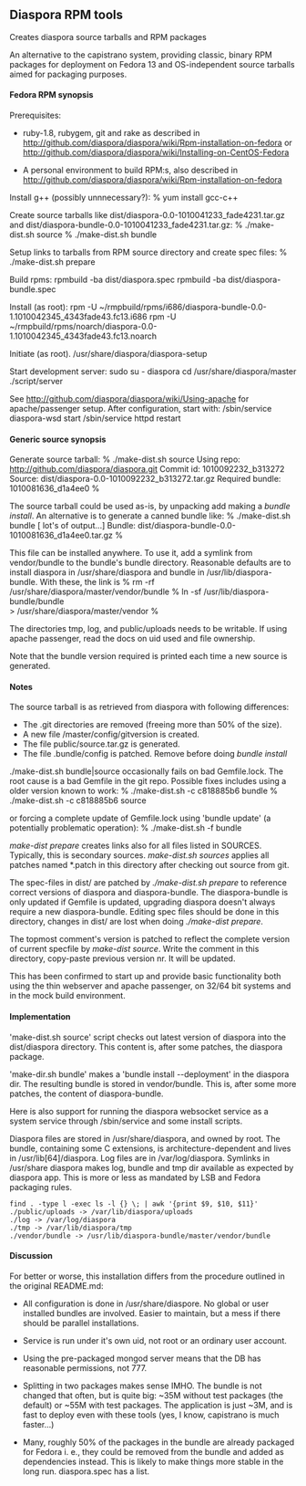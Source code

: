 ## Diaspora RPM tools

Creates diaspora source tarballs and RPM packages

An alternative to the capistrano system, providing classic, binary RPM
packages for deployment on Fedora 13 and OS-independent source tarballs
aimed for packaging purposes.


#### Fedora RPM synopsis

Prerequisites:

- ruby-1.8, rubygem, git  and rake as described in
  http://github.com/diaspora/diaspora/wiki/Rpm-installation-on-fedora
  or http://github.com/diaspora/diaspora/wiki/Installing-on-CentOS-Fedora

- A personal environment to build RPM:s, also described in
  http://github.com/diaspora/diaspora/wiki/Rpm-installation-on-fedora

Install g++ (possibly unnnecessary?):
    % yum install gcc-c++

Create source tarballs like  dist/diaspora-0.0-1010041233_fade4231.tar.gz
and dist/diaspora-bundle-0.0-1010041233_fade4231.tar.gz:
    % ./make-dist.sh source
    % ./make-dist.sh bundle

Setup links to tarballs from RPM source directory and create spec files:
    % ./make-dist.sh prepare

Build rpms:
    rpmbuild -ba dist/diaspora.spec
    rpmbuild -ba dist/diaspora-bundle.spec

Install (as root):
    rpm -U ~/rmpbuild/rpms/i686/diaspora-bundle-0.0-1.1010042345_4343fade43.fc13.i686
    rpm -U ~/rmpbuild/rpms/noarch/diaspora-0.0-1.1010042345_4343fade43.fc13.noarch

Initiate (as root).
    /usr/share/diaspora/diaspora-setup

Start development server:
    sudo
    su - diaspora
    cd /usr/share/diaspora/master
    ./script/server

See http://github.com/diaspora/diaspora/wiki/Using-apache for
apache/passenger setup. After configuration, start with:
    /sbin/service diaspora-wsd start
    /sbin/service httpd restart

#### Generic source synopsis

Generate source tarball:
    % ./make-dist.sh source
    Using repo:          http://github.com/diaspora/diaspora.git
    Commit id:           1010092232_b313272
    Source:              dist/diaspora-0.0-1010092232_b313272.tar.gz
    Required bundle:     1010081636_d1a4ee0
    %

The source tarball could be used as-is, by unpacking add making a
*bundle install*. An alternative is to generate a canned bundle like:
    % ./make-dist.sh bundle
          [ lot's of output...]
    Bundle: dist/diaspora-bundle-0.0-1010081636_d1a4ee0.tar.gz
    %

This file can be installed anywhere. To use it, add a symlink from vendor/bundle
to the bundle's bundle directory.  Reasonable defaults are to install
diaspora in /usr/share/diaspora and bundle in /usr/lib/diaspora-bundle. With these,
the link is
    % rm -rf /usr/share/diaspora/master/vendor/bundle
    % ln -sf /usr/lib/diaspora-bundle/bundle  \
    >          /usr/share/diaspora/master/vendor
    %

The directories tmp, log, and public/uploads needs to be writable. If using
apache passenger, read the docs on uid used and file ownership.

Note that the bundle version required is printed each time a new source
is generated.

#### Notes

The source tarball is as retrieved from diaspora with following differences:

   - The .git directories are removed (freeing more than 50% of the size).
   - A new file /master/config/gitversion is created.
   - The file public/source.tar.gz is generated.
   - The file .bundle/config  is patched. Remove before doing
     *bundle install*

./make-dist.sh bundle|source occasionally fails on bad Gemfile.lock. The
root cause is a bad Gemfile in the git repo. Possible fixes includes
using a older version known to work:
     % ./make-dist.sh -c c818885b6 bundle
     % ./make-dist.sh -c c818885b6 source

or forcing a complete update of Gemfile.lock using 'bundle update' (a
potentially problematic operation):
     % ./make-dist.sh -f bundle

*make-dist prepare* creates links  also for all files listed in SOURCES.
Typically, this is  secondary sources. *make-dist.sh sources*
applies all patches named *.patch in this directory after checking out
source from git.

The spec-files in dist/ are patched by *./make-dist.sh prepare* to reference
correct versions of diaspora and diaspora-bundle. The diaspora-bundle
is only updated if Gemfile is updated, upgrading diaspora doesn't
always require a new diaspora-bundle. Editing spec files should be done
in this directory, changes in dist/ are lost when doing *./make-dist prepare*.

The topmost comment's version is patched to reflect the complete version
of current specfile by *make-dist source*. Write the comment in this
directory, copy-paste previous version nr. It will be updated.

This has been confirmed to start up and provide basic functionality both using
the thin webserver and apache passenger, on 32/64 bit systems and in the
mock build environment.

#### Implementation

'make-dist.sh source'  script checks out latest version of diaspora into the
 dist/diaspora directory. This content is, after some patches, the diaspora package.

'make-dir.sh bundle' makes a 'bundle install --deployment' in the diaspora dir.
The resulting bundle is stored in vendor/bundle. This is, after some more
patches, the content of diaspora-bundle.

Here is also support for running the diaspora websocket service as a system
service through /sbin/service and some install scripts.

Diaspora files are stored in /usr/share/diaspora, and owned by root. The
bundle, containing some C extensions, is architecture-dependent and lives
in /usr/lib[64]/diaspora. Log files are in /var/log/diaspora. Symlinks in
/usr/share diaspora makes log, bundle  and tmp dir available as expected by
diaspora app.  This is more or less as mandated by LSB and Fedora packaging rules.

    find . -type l -exec ls -l {} \; | awk '{print $9, $10, $11}'
    ./public/uploads -> /var/lib/diaspora/uploads
    ./log -> /var/log/diaspora
    ./tmp -> /var/lib/diaspora/tmp
    ./vendor/bundle -> /usr/lib/diaspora-bundle/master/vendor/bundle


#### Discussion

For better or worse, this installation differs from the procedure outlined
in the original README.md:

- All configuration is done in /usr/share/diaspore. No global or user
  installed bundles are involved. Easier to maintain, but a mess if there
  should be parallel installations.

- Service is run under it's own uid, not root or an ordinary user account.

- Using the pre-packaged mongod server means that the DB has reasonable
  permissions, not 777.

- Splitting in two packages makes sense IMHO. The bundle is not changed
  that often, but is quite big: ~35M without test packages (the default) or
  ~55M with test packages. The application is just ~3M, and is fast to
  deploy even with these tools (yes, I know, capistrano is much faster...)

- Many, roughly 50% of the packages in the bundle are already packaged
  for Fedora i. e., they could be removed from the bundle and added as
  dependencies instead.  This is likely to make things more stable in the
  long run.  diaspora.spec has a list.
